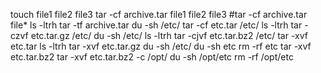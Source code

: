 touch file1 file2 file3
tar -cf archive.tar file1 file2 file3
#tar -cf archive.tar file*
ls -ltrh
tar -tf archive.tar
du -sh /etc/
tar -cf etc.tar /etc/
ls -ltrh
tar -czvf etc.tar.gz /etc/
du -sh /etc/
ls -ltrh
tar -cjvf etc.tar.bz2 /etc/
tar -xvf etc.tar
ls -ltrh
tar -xvf etc.tar.gz
du -sh /etc/
du -sh etc
rm -rf etc
tar -xvf etc.tar.bz2
tar -xvf etc.tar.bz2 -c /opt/
du -sh /opt/etc
rm -rf /opt/etc
